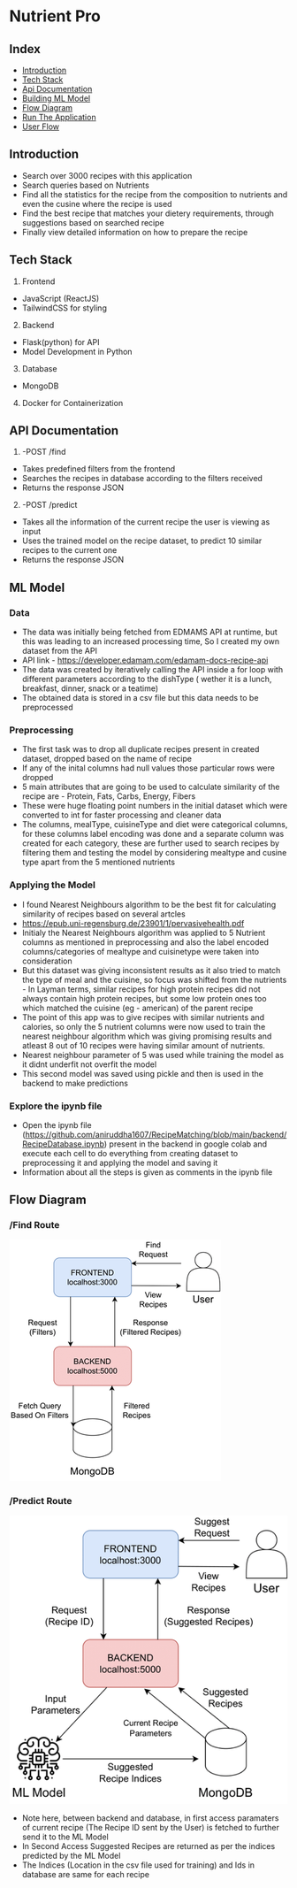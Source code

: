 # Nutrient Pro

## Index

- [Introduction](#introduction)
- [Tech Stack](#tech-stack)
- [Api Documentation](#api-documentation)
- [Building ML Model](#ml-model)
- [Flow Diagram](#flow-diagram)
- [Run The Application](https://github.com/aniruddha1607/RecipeMatching/blob/main/Run.md)
- [User Flow](https://github.com/aniruddha1607/RecipeMatching/blob/main/UserFlow.md)



## Introduction

- Search over 3000 recipes with this application
- Search queries based on Nutrients 
- Find all the statistics for the recipe from the composition to nutrients and even the cusine where the recipe is used
- Find the best recipe that matches your dietery requirements, through suggestions based on searched recipe
- Finally view detailed information on how to prepare the recipe 



## Tech Stack

1. Frontend
- JavaScript (ReactJS)
- TailwindCSS for styling

2. Backend
- Flask(python) for API
- Model Development in Python

3. Database
- MongoDB

4. Docker for Containerization


## API Documentation

1. -POST /find
- Takes predefined filters from the frontend
- Searches the recipes in database according to the filters received
- Returns the response JSON

2. -POST /predict
- Takes all the information of the current recipe the user is viewing as input
- Uses the trained model on the recipe dataset, to predict 10 similar recipes to the current one
- Returns the response JSON


## ML Model

### Data
- The data was initially being fetched from EDMAMS API at runtime, but this was leading to an increased processing time, So I created my own dataset from the API
- API link - https://developer.edamam.com/edamam-docs-recipe-api
- The data was created by iteratively calling the API inside a for loop with different parameters according to the dishType ( wether it is a lunch, breakfast, dinner, snack or a teatime)
- The obtained data is stored in a csv file but this data needs to be preprocessed

### Preprocessing 
- The first task was to drop all duplicate recipes present in created dataset, dropped based on the name of recipe
- If any of the inital columns had null values those particular rows were dropped
- 5 main attributes that are going to be used to calculate similarity of the recipe are - Protein, Fats, Carbs, Energy, Fibers
- These were huge floating point numbers in the initial dataset which were converted to int for faster processing and cleaner data
- The columns, mealType, cuisineType and diet were categorical columns, for these columns label encoding was done and a separate column was created for each category, these are further used to search recipes by filtering them and testing the model by considering mealtype and cusine type apart from the 5 mentioned nutrients


### Applying the Model
- I found Nearest Neighbours algorithm to be the best fit for calculating similarity of recipes based on several artcles
- https://epub.uni-regensburg.de/23901/1/pervasivehealth.pdf
- Initialy the Nearest Neighbours algorithm was applied to 5 Nutrient columns as mentioned in preprocessing and also the label encoded columns/categories of mealtype and cuisinetype were taken into consideration
- But this dataset was giving inconsistent results as it also tried to match the type of meal and the cuisine, so focus was shifted from the nutrients - In Layman terms, similar recipes for high protein recipes did not always contain high protein recipes, but some low protein ones too which matched the cuisine (eg - american) of the parent recipe
- The point of this app was to give recipes with similar nutrients and calories, so only the 5 nutrient columns were now used to train the nearest neighbour algorithm which was giving promising results and atleast 8 out of 10 recipes were having similar amount of nutrients.
- Nearest neighbour parameter of 5 was used while training the model as it didnt underfit not overfit the model
- This second model was saved using pickle and then is used in the backend to make predictions

### Explore the ipynb file
- Open the ipynb file (https://github.com/aniruddha1607/RecipeMatching/blob/main/backend/RecipeDatabase.ipynb) present in the backend in google colab and execute each cell to do everything from creating dataset to preprocessing it and applying the model and saving it
- Information about all the steps is given as comments in the ipynb file


## Flow Diagram

### /Find Route

![FindFlow](https://github.com/aniruddha1607/RecipeMatching/blob/main/Images/recipeMatchingFindFlow.png)

### /Predict Route

![SuggestFlow](https://github.com/aniruddha1607/RecipeMatching/blob/main/Images/recipeMatchingSuggestFlow.png)
- Note here, between backend and database, in first access paramaters of current recipe (The Recipe ID sent by the User) is fetched to further send it to the ML Model
- In Second Access Suggested Recipes are returned as per the indices predicted by the ML Model
- The Indices (Location in the csv file used for training) and Ids in database are same for each recipe





